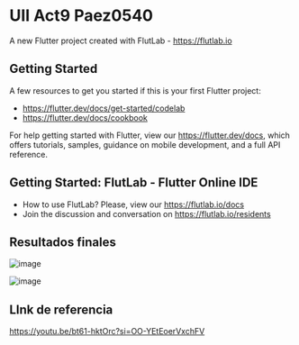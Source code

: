# UII Act9 Paez0540

A new Flutter project created with FlutLab - https://flutlab.io

## Getting Started

A few resources to get you started if this is your first Flutter project:

- https://flutter.dev/docs/get-started/codelab
- https://flutter.dev/docs/cookbook

For help getting started with Flutter, view our
https://flutter.dev/docs, which offers tutorials,
samples, guidance on mobile development, and a full API reference.

## Getting Started: FlutLab - Flutter Online IDE

- How to use FlutLab? Please, view our https://flutlab.io/docs
- Join the discussion and conversation on https://flutlab.io/residents

## Resultados finales

![image](https://github.com/SUPaezRivas/Act9-paez0524/assets/143548332/4065f63c-b28e-4931-b768-280fb62a44ef)

![image](https://github.com/SUPaezRivas/Act9-paez0524/assets/143548332/74a0ae7b-5e06-472a-a0e0-c41ad751d4a1)

## LInk de referencia 

https://youtu.be/bt61-hktOrc?si=OO-YEtEoerVxchFV


